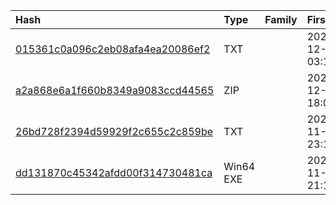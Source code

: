 |Hash|Type|Family|First_Seen|Name|
|:--|:--|:--|:--|:--|
|[015361c0a096c2eb08afa4ea20086ef2](https://www.virustotal.com/gui/file/015361c0a096c2eb08afa4ea20086ef2)|TXT||2023-12-18 03:10:57|admin.py|
|[a2a868e6a1f660b8349a9083ccd44565](https://www.virustotal.com/gui/file/a2a868e6a1f660b8349a9083ccd44565)|ZIP||2023-12-12 18:08:13|Installer.msix|
|[26bd728f2394d59929f2c655c2c859be](https://www.virustotal.com/gui/file/26bd728f2394d59929f2c655c2c859be)|TXT||2023-11-28 23:13:14|C:\Users\user\AppData\Local\Temp\q2ti1wzf.tji\Installation.bat|
|[dd131870c45342afdd00f314730481ca](https://www.virustotal.com/gui/file/dd131870c45342afdd00f314730481ca)|Win64 EXE||2023-11-28 21:18:14|Install.exe|
